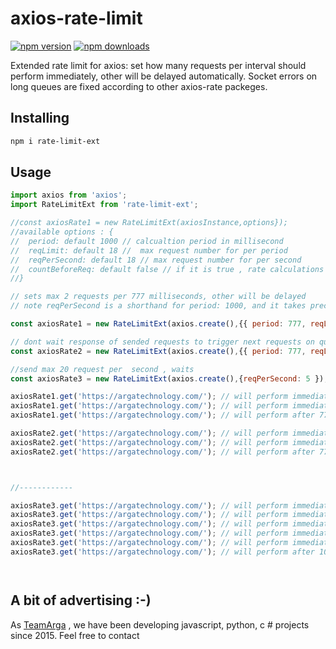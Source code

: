# axios-rate-limit

[![npm version](https://img.shields.io/npm/v/rate-limit-ext.svg?style=flat-square)](https://www.npmjs.com/package/axios-rate-limit)
[![npm downloads](https://img.shields.io/npm/dt/rate-limit-ext.svg?style=flat-square)](https://www.npmjs.com/package/axios-rate-limit)

<!-- [![Build Status](https://img.shields.io/travis/aishek/rate-limit-ext.svg?style=flat-square)](https://travis-ci.org/aishek/axios-rate-limit) -->

Extended rate limit for axios: set how many requests per interval should perform immediately, other will be delayed automatically. Socket errors on long queues are fixed according to other axios-rate packeges.

## Installing

```bash
npm i rate-limit-ext
```

## Usage

```javascript
import axios from 'axios';
import RateLimitExt from 'rate-limit-ext';

//const axiosRate1 = new RateLimitExt(axiosInstance,options});
//available options : {
//  period: default 1000 // calcualtion period in millisecond
//  reqLimit: default 18 //  max request number for per period
//  reqPerSecond: default 18 // max request number for per second
//  countBeforeReq: default false // if it is true , rate calculations will done before sending request , otherwise calculation will done after any response or error received from axios
//}

// sets max 2 requests per 777 milliseconds, other will be delayed
// note reqPerSecond is a shorthand for period: 1000, and it takes precedence ,if specified both with reqPerSecond and period

const axiosRate1 = new RateLimitExt(axios.create(),{{ period: 777, reqLimit: 2 }});

// dont wait response of sended requests to trigger next requests on queue ,
const axiosRate2 = new RateLimitExt(axios.create(),{{ period: 777, reqLimit: 2 , countBeforeReq : true }});

//send max 20 request per  second , waits
const axiosRate3 = new RateLimitExt(axios.create(),{reqPerSecond: 5 });

axiosRate1.get('https://argatechnology.com/'); // will perform immediately
axiosRate1.get('https://argatechnology.com/'); // will perform immediately
axiosRate1.get('https://argatechnology.com/'); // will perform after 777 milliseconds from one of first 2 requests RESPONSE

axiosRate2.get('https://argatechnology.com/'); // will perform immediately
axiosRate2.get('https://argatechnology.com/'); // will perform immediately
axiosRate2.get('https://argatechnology.com/'); // will perform after 777 milliseconds from first one



//------------

axiosRate3.get('https://argatechnology.com/'); // will perform immediately
axiosRate3.get('https://argatechnology.com/'); // will perform immediately
axiosRate3.get('https://argatechnology.com/'); // will perform immediately
axiosRate3.get('https://argatechnology.com/'); // will perform immediately
axiosRate3.get('https://argatechnology.com/'); // will perform immediately
axiosRate3.get('https://argatechnology.com/'); // will perform after 1000 milliseconds from one of first 5 requests RESPONSE




```

## A bit of advertising :-)

As [TeamArga](https://teamarga.com/) , we have been developing javascript, python, c # projects since 2015.
Feel free to contact
